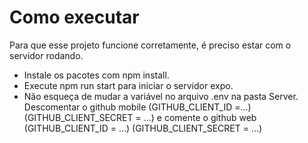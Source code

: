 # Como executar
Para que esse projeto funcione corretamente, é preciso estar com o servidor rodando.

- Instale os pacotes com npm install.
- Execute npm run start para iniciar o servidor expo.
- Não esqueça de mudar a variável no arquivo .env na pasta Server. Descomentar o github mobile (GITHUB_CLIENT_ID =...) (GITHUB_CLIENT_SECRET = ...) e comente o github web (GITHUB_CLIENT_ID = ...) (GITHUB_CLIENT_SECRET = ...)
